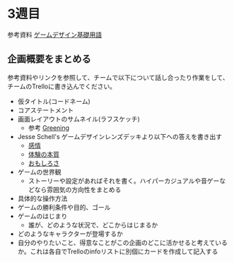 # 3週目

参考資料 [ゲームデザイン基礎用語](https://docs.google.com/document/d/1ItqVAv-e-dnThzUF1o-8xucq7l95gel6FF9-96kBkpo/)

## 企画概要をまとめる

参考資料やリンクを参照して、チームで以下について話し合ったり作業をして、チームのTrelloに書き込んでください。

- 仮タイトル(コードネーム)
- コアステートメント
- 画面レイアウトのサムネイル(ラフスケッチ)
  - 参考 [Greening](https://docs.google.com/document/d/1ixOE2MyFd6_fndl7IUUph1o7xUZaAiu_Z_prbs5mtv0/)
- Jesse Schell's ゲームデザインレンズデッキより以下への答えを書き出す
  - [感情](http://deck.artofgamedesign.com/#/menu/1/?lang=jp)
  - [体験の本質](http://deck.artofgamedesign.com/#/menu/2/?lang=jp)
  - [おもしろさ](http://deck.artofgamedesign.com/#/menu/5/?lang=jp)
- ゲームの世界観
  - ストーリーや設定があればそれを書く。ハイパーカジュアルや音ゲーなどなら雰囲気の方向性をまとめる
- 具体的な操作方法
- ゲームの勝利条件や目的、ゴール
- ゲームのはじまり
  - 誰が、どのような状況で、どこからはじまるか
- どのようなキャラクターが登場するか
- 自分のやりたいこと、得意なことがこの企画のどこに活かせると考えているか。これは各自でTrelloのinfoリストに別個にカードを作成して記入する

